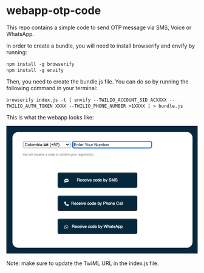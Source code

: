# webapp-otp-code
This repo contains a simple code to send OTP message via SMS, Voice or WhatsApp.

In order to create a bundle, you will need to install browserify and envify by running:
```
npm install -g browserify
npm install -g envify
```

Then, you need to create the bundle.js file. You can do so by running the following command in your terminal:
```
browserify index.js -t [ envify --TWILIO_ACCOUNT_SID ACXXXX --TWILIO_AUTH_TOKEN XXXX --TWILIO_PHONE_NUMBER +1XXXX ] > bundle.js
```
This is what the webapp looks like:

![alt text](https://github.com/dferreira-ds/webapp-otp-code/blob/main/Screenshot.png)

Note: make sure to update the TwiML URL in the index.js file.
